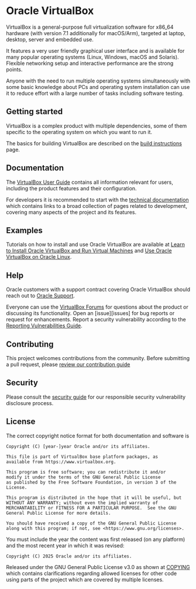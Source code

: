 # Oracle VirtualBox

VirtualBox is a general-purpose full virtualization software for x86_64
hardware (with version 7.1 additionally for macOS/Arm), targeted at laptop,
desktop, server and embedded use.

It features a very user friendly graphical user interface and is available for
many popular operating systems (Linux, Windows, macOS and Solaris). Flexible
networking setup and interactive performance are the strong points.

Anyone with the need to run multiple operating systems simultaneously with some
basic knowledge about PCs and operating system installation can use it to
reduce effort with a large number of tasks including software testing.

## Getting started

VirtualBox is a complex product with multiple dependencies, some of them
specific to the operating system on which you want to run it.

The basics for building VirtualBox are described on the [build
instructions](https://www.virtualbox.org/wiki/Build_instructions) page.

## Documentation

The [VirtualBox User
Guide](https://docs.oracle.com/en/virtualization/virtualbox/index.html)
contains all information relevant for users, including the product features and
their configuration.

For developers it is recommended to start with the [technical
documentation](https://www.virtualbox.org/wiki/Technical_documentation) which
contains links to a broad collection of pages related to development, covering
many aspects of the project and its features.

## Examples

Tutorials on how to install and use Oracle VirtualBox are available at
[Learn to Install Oracle VirtualBox and Run Virtual Machines](https://blogs.oracle.com/linux/post/learn-to-install-oracle-virtualbox-and-run-virtual-machines)
and [Use Oracle VirtualBox on Oracle Linux](https://docs.oracle.com/en/learn/ol-vbox/index.html).

## Help

Oracle customers with a support contract covering Oracle VirtualBox should
reach out to [Oracle Support](https://www.oracle.com/support/).

Everyone can use the [VirtualBox Forums](https://forums.virtualbox.org/)
for questions about the product or discussing its functionality. Open an [issue][issues]
for bug reports or request for enhancements. Report a security vulnerability
according to the [Reporting Vulnerabilities Guide](https://www.oracle.com/corporate/security-practices/assurance/vulnerability/reporting.html).

## Contributing

This project welcomes contributions from the community. Before submitting a
pull request, please [review our contribution guide](./CONTRIBUTING.md)

## Security

Please consult the [security guide](./SECURITY.md) for our responsible security vulnerability disclosure process.

## License

The correct copyright notice format for both documentation and software is

    Copyright (C) [year-]year Oracle and/or its affiliates.

    This file is part of VirtualBox base platform packages, as
    available from https://www.virtualbox.org.

    This program is free software; you can redistribute it and/or
    modify it under the terms of the GNU General Public License
    as published by the Free Software Foundation, in version 3 of the
    License.

    This program is distributed in the hope that it will be useful, but
    WITHOUT ANY WARRANTY; without even the implied warranty of
    MERCHANTABILITY or FITNESS FOR A PARTICULAR PURPOSE.  See the GNU
    General Public License for more details.

    You should have received a copy of the GNU General Public License
    along with this program; if not, see <https://www.gnu.org/licenses>.

You must include the year the content was first released (on any platform) and
the most recent year in which it was revised:

    Copyright (C) 2025 Oracle and/or its affiliates.

Released under the GNU General Public License v3.0 as shown at
[COPYING](./COPYING) which contains clarifications regarding allowed licenses
for other code using parts of the project which are covered by multiple
licenses.


